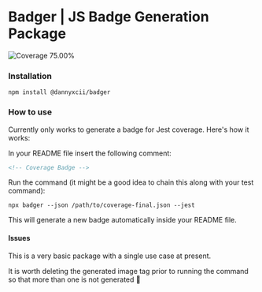 # Badger | JS Badge Generation Package

<!-- Coverage Badge -->
<img src="https://img.shields.io/badge/Coverage-75.00%25-red.svg" alt="Coverage 75.00%">

### Installation

```shell
npm install @dannyxcii/badger
```

### How to use

Currently only works to generate a badge for Jest coverage. Here's how it works:

In your README file insert the following comment:

```html
<!-- Coverage Badge -->
```

Run the command (it might be a good idea to chain this along with your test command):

```shell
npx badger --json /path/to/coverage-final.json --jest
```

This will generate a new badge automatically inside your README file.

#### Issues

This is a very basic package with a single use case at present.

It is worth deleting the generated image tag prior to running the command so that more than one is 
not generated 🤷
